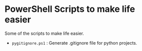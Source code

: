 # PowerShell Scripts to make life easier

Some of the scripts to make life easier.
- ```pygitignore.ps1``` : Generate .gitignore file for python projects.
